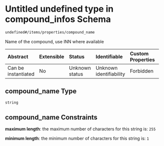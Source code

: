 # Untitled undefined type in compound\_infos Schema

```txt
undefined#/items/properties/compound_name
```

Name of the compound, use INN where available

| Abstract            | Extensible | Status         | Identifiable            | Custom Properties | Additional Properties | Access Restrictions | Defined In                                                                              |
| :------------------ | :--------- | :------------- | :---------------------- | :---------------- | :-------------------- | :------------------ | :-------------------------------------------------------------------------------------- |
| Can be instantiated | No         | Unknown status | Unknown identifiability | Forbidden         | Allowed               | none                | [compound\_info.schema.json\*](../out/compound_info.schema.json "open original schema") |

## compound\_name Type

`string`

## compound\_name Constraints

**maximum length**: the maximum number of characters for this string is: `255`

**minimum length**: the minimum number of characters for this string is: `1`
